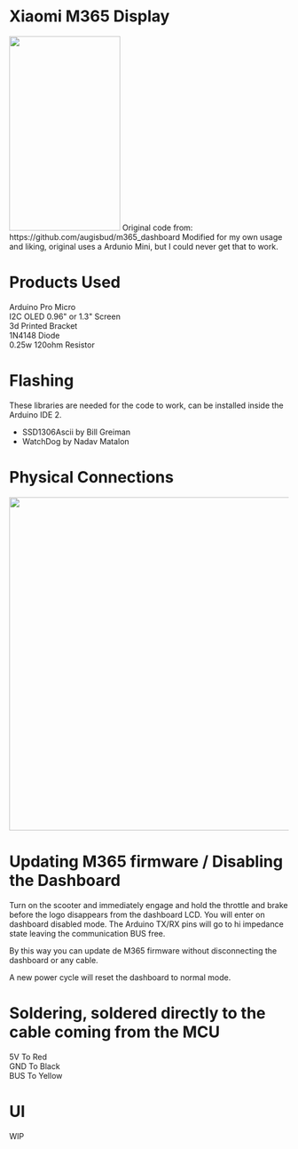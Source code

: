 # Xiaomi M365 Display
<img src="https://cdn.discordapp.com/attachments/1082291382305169510/1168512901280186468/IMG_20231030_122312.jpg" width="200" height="350" />  
Original code from: https://github.com/augisbud/m365_dashboard         
Modified for my own usage and liking, original uses a Ardunio Mini, but I could never get that to work.   

# Products Used
Arduino Pro Micro  
I2C OLED 0.96" or 1.3" Screen  
3d Printed Bracket  
1N4148 Diode  
0.25w 120ohm Resistor  

# Flashing   
These libraries are needed for the code to work, can be installed inside the Arduino IDE 2.   
- SSD1306Ascii by Bill Greiman   
- WatchDog by Nadav Matalon   

# Physical Connections  
<img src="https://raw.githubusercontent.com/Levi990e/M365-Dashboard/master/diagram.png?token=GHSAT0AAAAAACJEMPG4LZDTRXUUP3MVSZ36ZKAZY5Q" width="600" height="600" /> 

# Updating M365 firmware / Disabling the Dashboard
Turn on the scooter and immediately engage and hold the throttle and brake before the logo disappears from the dashboard LCD. You will enter on dashboard disabled mode.
The Arduino TX/RX pins will go to hi impedance state leaving the communication BUS free.   

By this way you can update de M365 firmware without disconnecting the dashboard or any cable.   

A new power cycle will reset the dashboard to normal mode.   

# Soldering, soldered directly to the cable coming from the MCU
5V To Red    
GND To Black  
BUS To Yellow  

# UI
WIP
